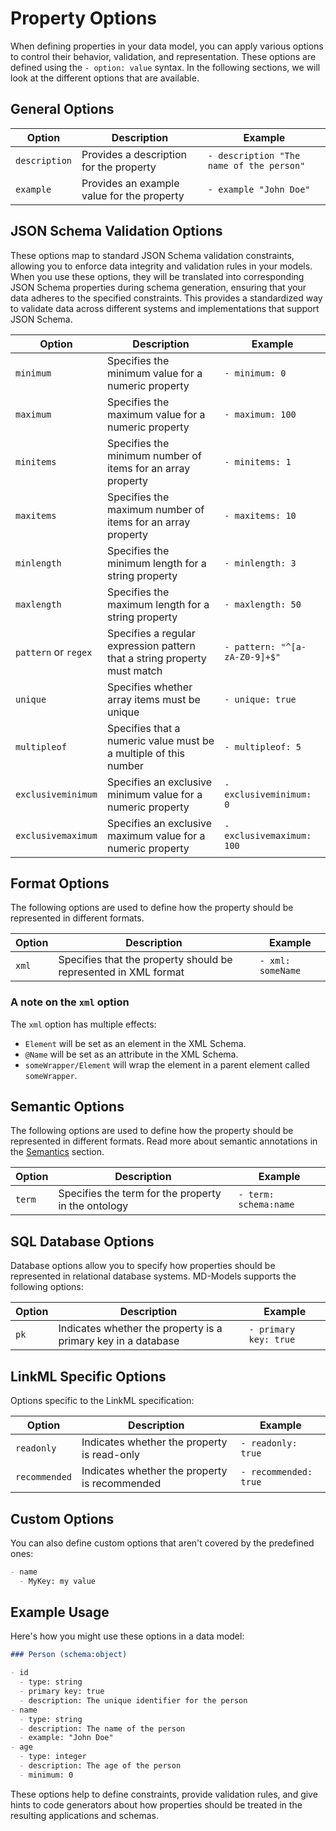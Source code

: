 # Property Options

When defining properties in your data model, you can apply various options to control their behavior, validation, and representation. These options are defined using the `- option: value` syntax. In the following sections, we will look at the different options that are available.

## General Options

| Option        | Description                                | Example                                  |
| ------------- | ------------------------------------------ | ---------------------------------------- |
| `description` | Provides a description for the property    | `- description "The name of the person"` |
| `example`     | Provides an example value for the property | `- example "John Doe"`                   |

## JSON Schema Validation Options

These options map to standard JSON Schema validation constraints, allowing you to enforce data integrity and validation rules in your models. When you use these options, they will be translated into corresponding JSON Schema properties during schema generation, ensuring that your data adheres to the specified constraints. This provides a standardized way to validate data across different systems and implementations that support JSON Schema.

| Option               | Description                                                              | Example                       |
| -------------------- | ------------------------------------------------------------------------ | ----------------------------- |
| `minimum`            | Specifies the minimum value for a numeric property                       | `- minimum: 0`                |
| `maximum`            | Specifies the maximum value for a numeric property                       | `- maximum: 100`              |
| `minitems`           | Specifies the minimum number of items for an array property              | `- minitems: 1`               |
| `maxitems`           | Specifies the maximum number of items for an array property              | `- maxitems: 10`              |
| `minlength`          | Specifies the minimum length for a string property                       | `- minlength: 3`              |
| `maxlength`          | Specifies the maximum length for a string property                       | `- maxlength: 50`             |
| `pattern` or `regex` | Specifies a regular expression pattern that a string property must match | `- pattern: "^[a-zA-Z0-9]+$"` |
| `unique`             | Specifies whether array items must be unique                             | `- unique: true`              |
| `multipleof`         | Specifies that a numeric value must be a multiple of this number         | `- multipleof: 5`             |
| `exclusiveminimum`   | Specifies an exclusive minimum value for a numeric property              | `- exclusiveminimum: 0`       |
| `exclusivemaximum`   | Specifies an exclusive maximum value for a numeric property              | `- exclusivemaximum: 100`     |

## Format Options

The following options are used to define how the property should be represented in different formats.

| Option | Description                                                     | Example           |
| ------ | --------------------------------------------------------------- | ----------------- |
| `xml`  | Specifies that the property should be represented in XML format | `- xml: someName` |

### A note on the `xml` option

The `xml` option has multiple effects:

- `Element` will be set as an element in the XML Schema.
- `@Name` will be set as an attribute in the XML Schema.
- `someWrapper/Element` will wrap the element in a parent element called `someWrapper`.

## Semantic Options

The following options are used to define how the property should be represented in different formats. Read more about semantic annotations in the [Semantics](./semantics.md) section.

| Option | Description                                         | Example               |
| ------ | --------------------------------------------------- | --------------------- |
| `term` | Specifies the term for the property in the ontology | `- term: schema:name` |

## SQL Database Options

Database options allow you to specify how properties should be represented in relational database systems. MD-Models supports the following options:

| Option | Description                                                   | Example               |
| ------ | ------------------------------------------------------------- | --------------------- |
| `pk`   | Indicates whether the property is a primary key in a database | `- primary key: true` |

## LinkML Specific Options

Options specific to the LinkML specification:

| Option        | Description                                   | Example               |
| ------------- | --------------------------------------------- | --------------------- |
| `readonly`    | Indicates whether the property is read-only   | `- readonly: true`    |
| `recommended` | Indicates whether the property is recommended | `- recommended: true` |

## Custom Options

You can also define custom options that aren't covered by the predefined ones:

```markdown
- name
  - MyKey: my value
```

## Example Usage

Here's how you might use these options in a data model:

```markdown
### Person (schema:object)

- id
  - type: string
  - primary key: true
  - description: The unique identifier for the person
- name
  - type: string
  - description: The name of the person
  - example: "John Doe"
- age
  - type: integer
  - description: The age of the person
  - minimum: 0
```

These options help to define constraints, provide validation rules, and give hints to code generators about how properties should be treated in the resulting applications and schemas.
